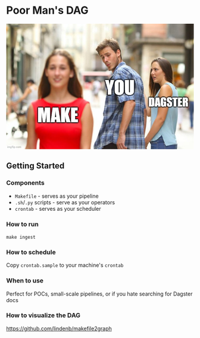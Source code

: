 # Poor Man's DAG
![meme](meme.jpg?raw=true "meme")

## Getting Started

### Components
* `Makefile` - serves as your pipeline
* `.sh`/`.py` scripts - serve as your operators
* `crontab` - serves as your scheduler

### How to run
```
make ingest
```

### How to schedule
Copy `crontab.sample` to your machine's `crontab`

### When to use
Perfect for POCs, small-scale pipelines, or if you hate searching for Dagster docs

### How to visualize the DAG
https://github.com/lindenb/makefile2graph
